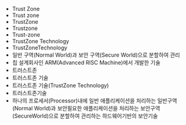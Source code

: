 ﻿- Trust Zone
- Trust zone
- TrustZone
- Trustzone
- Trust-zone
- TrustZone Technology
- TrustZoneTechnology
- 일반 구역(Normal World)과 보안 구역(Secure World)으로 분할하여 관리
- 칩 설계회사인 ARM(Advanced RISC Machine)에서 개발한 기술
- 트러스트존
- 트러스트존 기술
- 트러스트존 기술(TrustZone Technology)
- 트러스트존기술
- 하나의 프로세서(Processor)내에 일반 애플리케이션을 처리하는 일반구역(Normal World)과 보안필요한 애플리케이션을 처리하는 보안구역(SecureWorld)으로 분할하여 관리하는 하드웨어기반의 보안기술

